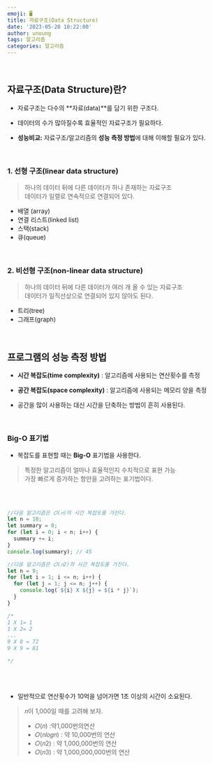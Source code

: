 ```yaml
---
emoji: 🖥
title: 자료구조(Data Structure)
date: '2023-05-20 10:22:00'
author: unoung
tags: 알고리즘
categories: 알고리즘
---
```


<br/>

## 자료구조(Data Structure)란?

- 자료구조는 다수의 **자료(data)**를 담기 위한 구조다.

- 데이터의 수가 많아질수록 효율적인 자료구조가 필요하다.

- **성능비교:** 자료구조/알고리즘의 **성능 측정 방법**에 대해 이해할 필요가 있다.

<br/>

### 1. 선형 구조(linear data structure)

> 하나의 데이터 뒤에 다른 데이터가 하나 존재하는 자료구조 <br/>
> 데이터가 일렬로 연속적으로 연결되어 있다.

- 배열 (array)
- 연결 리스트(linked list)
- 스택(stack)
- 큐(queue)

<br/>

### 2. 비선형 구조(non-linear data structure)

> 하나의 데이터 뒤에 다른 데이터가 여러 개 올 수 있는 자료구조 <br/>
> 데이터가 일직선상으로 연결되어 있지 않아도 된다.

- 트리(tree)
- 그래프(graph)

<br/>

## 프로그램의 성능 측정 방법

- **시간 복잡도(time complexity)** : 알고리즘에 사용되는 연산횟수를 측정

- **공간 복잡도(space complexity)** : 알고리즘에 사용되는 메모리 양을 측정

- 공간을 많이 사용하는 대신 시간을 단축하는 방법이 흔히 사용된다.

<br/>

### Big-O 표기법

- 복잡도를 표현할 때는 **Big-O** 표기법을 사용한다.

> 특정한 알고리즘이 얼마나 효율적인지 수치적으로 표현 가능 <br/>
> 가장 빠르게 증가하는 항만을 고려하는 표기법이다.

<br/>
<br/>

```js
//다음 알고리즘은 𝑂(𝑛)의 시간 복잡도를 가진다.
let n = 10;
let summary = 0;
for (let i = 0; i < n; i++) {
  summary += i;
}
console.log(summary); // 45

//다음 알고리즘은 𝑂(𝑛2)의 시간 복잡도를 가진다.
let n = 9;
for (let i = 1; i <= n; i++) {
  for (let j = 1; j <= n; j++) {
    console.log(`${i} X ${j} = ${i * j}`);
  }
}

/*
1 X 1= 1 
1 X 2= 2 
...
9 X 8 = 72 
9 X 9 = 81

*/
```

<br/>
<br/>

- 일반적으로 연산횟수가 10억을 넘어가면 1초 이상의 시간이 소요된다.

> 𝑛이 1,000일 때를 고려해 보자.
>
> - 𝑂(𝑛) :약1,000번의연산 <br/>
> - 𝑂(𝑛𝑙𝑜𝑔𝑛) : 약 10,000번의 연산 <br/>
> - 𝑂(𝑛2) : 약 1,000,000번의 연산 <br/>
> - 𝑂(𝑛3) : 약 1,000,000,000번의 연산 <br/>

```toc

```
